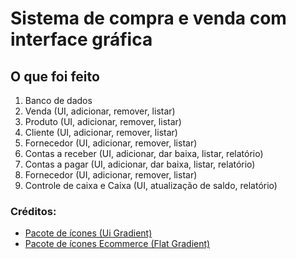 # Sistema de compra e venda com interface gráfica

## O que foi feito

01. Banco de dados
00. Venda (UI, adicionar, remover, listar)
00. Produto (UI, adicionar, remover, listar)
00. Cliente (UI, adicionar, remover, listar)
00. Fornecedor (UI, adicionar, remover, listar)
00. Contas a receber (UI, adicionar, dar baixa, listar, relatório)
00. Contas a pagar (UI, adicionar, dar baixa, listar, relatório) 
00. Fornecedor (UI, adicionar, remover, listar)
00. Controle de caixa e Caixa (UI, atualização de saldo, relatório)


### Créditos:
- [Pacote de ícones (Ui Gradient)](https://www.flaticon.com/br/packs/ui-82?style_id=1259&family_id=333&group_id=621)
- [Pacote de ícones Ecommerce (Flat Gradient)](https://www.flaticon.com/br/packs/ecommerce-498)
